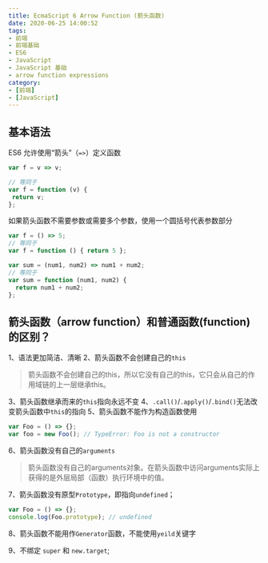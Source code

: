 ```yaml
---
title: EcmaScript 6 Arrow Function (箭头函数)
date: 2020-06-25 14:00:52
tags:
- 前端
- 前端基础
- ES6
- JavaScript
- JavaScript 基础
- arrow function expressions
category:
- [前端]
- [JavaScript]
---
```


## 基本语法

ES6 允许使用“箭头”（`=>`）定义函数
```javascript
var f = v => v;

// 等同于
var f = function (v) {
 return v;
};

```

如果箭头函数不需要参数或需要多个参数，使用一个圆括号代表参数部分
```javascript
var f = () => 5;
// 等同于
var f = function () { return 5 };

var sum = (num1, num2) => num1 + num2;
// 等同于
var sum = function (num1, num2) {
  return num1 + num2;
};
```

## 箭头函数（arrow function）和普通函数(function)的区别？

1、语法更加简洁、清晰
2、箭头函数不会创建自己的`this`
> 箭头函数不会创建自己的this，所以它没有自己的this，它只会从自己的作用域链的上一层继承this。

3、箭头函数继承而来的`this`指向永远不变
4、`.call()`/`.apply()`/`.bind()`无法改变箭头函数中`this`的指向
5、箭头函数不能作为构造函数使用
```javascript
var Foo = () => {};
var foo = new Foo(); // TypeError: Foo is not a constructor
```

6、箭头函数没有自己的`arguments`
> 箭头函数没有自己的arguments对象。在箭头函数中访问arguments实际上获得的是外层局部（函数）执行环境中的值。

7、箭头函数没有原型`Prototype`，即指向`undefined`；
```javascript
var Foo = () => {};
console.log(Foo.prototype); // undefined
```

8、箭头函数不能用作`Generator`函数，不能使用`yeild`关键字

9、不绑定 `super` 和 `new.target`;
